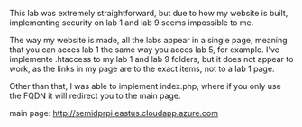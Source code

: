 This lab was extremely straightforward, but due to how my website is built, implementing security on lab 1 and lab 9 seems impossible to me. 

The way my website is made, all the labs appear in a single page, meaning that you can acces lab 1 the same way you acces lab 5, for example.
I've implemente .htaccess to my lab 1 and lab 9 folders, but it does not appear to work, as the links in my page are to the exact items, not to a lab 1 page. 

Other than that, I was able to implement index.php, where if you only use the FQDN it will redirect you to the main page.

main page: http://semidprpi.eastus.cloudapp.azure.com
